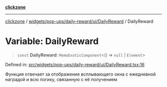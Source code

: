 [**clickzone**](../../../../../../README.md)

***

[clickzone](../../../../../../README.md) / [widgets/pop-ups/daily-reward/ui/DailyReward](../README.md) / DailyReward

# Variable: DailyReward

> `const` **DailyReward**: `MemoExoticComponent`\<() => `null` \| `Element`\>

Defined in: [src/widgets/pop-ups/daily-reward/ui/DailyReward.tsx:16](https://github.com/MaximBri/ClickZone/blob/20f3f0d061a7c50a96ed5bba64acbc325a456072/client/src/widgets/pop-ups/daily-reward/ui/DailyReward.tsx#L16)

Функция отвечает за отображение всплывающего окна с ежедневной наградой и всю логику, связанную с её получением
